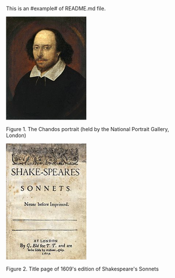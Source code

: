 This is an #example# of README.md file.

![fig_shakespeare](figures/shakespeare_portrait.jpg)

Figure 1. The Chandos portrait (held by the National Portrait Gallery, London)

![fig_sonnets](figures/Sonnets_1609.jpg)

Figure 2. Title page of 1609's edition of Shakespeare's Sonnets
